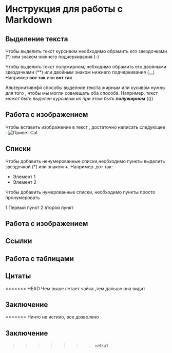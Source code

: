 # Инструкция для работы с Markdown

## Выделение текста 

Чтобы выделить текст курсивом необходимо обрамить его звездочками (*) или знаком нижнего подчеркивания (-)

Чтобы выделить текст полужирном, небходимо обрамить его двойными здездачками (**) или двойным знаком нижнего подчеркивания (__)
Например **вот так** или __вот так__

Альтернитивнфй способы выделние текста жирным или кусивом нужны для того , чтобы мы могли совмещать оба способа. Например, _текст может быть выделен курсивом ил при этом быть **полужирном**_ (())

## Работа с изображением

Чтобы вставить изображение в текст , достаточно написать следующее : ![Привет Cat](Солнце.jpg)
## Списки
Чтобы добавить ненумерованные списки,необходимо пункты выделить звездочкой (*) или знаком +. Например ,вот так:

* Элемент 1
* Элемент 2


Чтобы добавить нумерованные списки, необходимо пункты просто пронумеровать

1.Первый пункт 
2.второй пункт
## Работа с изображением


## Ссылки

## Работа с таблицами 

## Цитаты 
<<<<<<< HEAD
Чем выше летает чайка ,тем дальше она видит 
## Заключение 
=======
Ничто не истино, все дозволено 

## Заключение 
>>>>>>> vetka1
